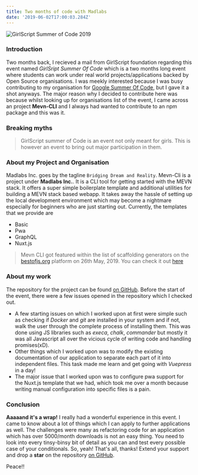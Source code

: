 ```yaml
---
title: Two months of code with Madlabs
date: '2019-06-02T17:00:03.284Z'
---
```


![GirlScript Summer of Code 2019](https://cdn-images-1.medium.com/max/1600/1*CKaCnG11p5i0KiQyaoyBvg.png)

### Introduction
Two months back, I recieved a mail from GirlScript foundation regarding this event named *GirlSript Summer Of Code* which is a 
two months long event where students can work under real world projects/applications backed by Open Source organisations.
I was meekly interested because I was busy contributing to my organisation for [Google Summer Of Code](../gsoc-2019), but I gave it a shot anyways. The major reason why I decided to contribute here was because whilst looking up for organisations list of the event, I came
across an project **Mevn-CLI** and I always had wanted to contribute to an npm package and this was it.

### Breaking myths
> GirlScript summer of Code is an event not only meant for girls. This is however an event to bring out major participation 
in them. 

### About my Project and Organisation
Madlabs Inc. goes by the tagline `Bridging Dream and Reality`. Mevn-Cli is a project under **Madlabs Inc.**. It is a CLI tool for getting started with the MEVN stack. It offers a super simple boilerplate template and additional utilities for building a MEVN stack based webapp. It takes away the hassle of setting up the local development environment which may become a nightmare especially for beginners who are just starting out.
Currently, the templates that we provide are
- Basic
- Pwa
- GraphQL
- Nuxt.js

> Mevn CLI got featured within the list of scaffolding generators on the [bestofjs.org](https://bestofjs.org/) platform on 26th May, 2019.
You can check it out [here](https://bestofjs.org/projects/mevn-cli) 

### About my work
The repository for the project can be found [on GitHub](https://github.com/madlabsinc/mevn-cli). Before the start of the event, there were a few issues opened in the repository which I checked out. 
 - A few starting issues on which I worked upon at first were simple such as checking if *Docker* and *git* are installed in your system and if not, walk the user through the complete process of installing them. This was done using JS libraries such as *execa*, *chalk*, *commander* but mostly it was all Javascript all over the vicious cycle of writing code and handling promises(xD).
 - Other things which I worked upon was to modify the existing documentation of our application to separate each part of it into independent files. This task made me learn and get going with *Vuepress* in a day!
 - The major issue that I worked upon was to configure pwa support for the Nuxt.js template that we had, which took me over a month because writing manual configuration into specific files is a pain.

 ### Conclusion
 **Aaaaand it's a wrap!** I really had a wonderful experience in this event. I came to know about a lot of things which I can apply to further applications as well. The challenges were many as refactoring code for an application which has over 5000/month downloads is not an easy thing. You need to look into every tinsy-binsy bit of detail as you can and test every possible case of your conditionals. So, yeah! That's all, thanks! Extend your support and drop a **star** on the repository [on GitHub](https://github.com/madlabsinc/mevn-cli).

 Peace!!